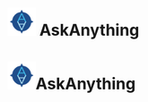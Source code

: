 # [<img src="./main/static/img/logo.png" height="50" width="50">](logo.png) AskAnything

<h1><img src="./main/static/img/logo.png" height="50" width="50" style="margin-bottom:0;">AskAnything</h1>

<style>
.post-text h1 img {margin-bottom:0}
.post-text h2 img {margin-bottom:0}
.post-text h3 img {margin-bottom:0}
<style/>

AskAnything is a project created by students of the University of Aberdeen for the year-long course **Software engineering and professional practise**.

* Alexandar Dimitrov
* Lukas Adomaitis 
* Niven Tanzer
* Robert Rankine
* Štěpán Brychta

## Setup
Requires [Python 3.x](https://www.python.org/downloads/) to run

1. Setup local PostgreSQL in settings.py first. Example:
     ```
     DATABASES = {
         'default': {
             'ENGINE': 'django.db.backends.postgresql',
             'NAME': 'ask_anything',
             'USER': 'postgres',
             'PASSWORD': 'example_password',     # Note that you should use the password you set for your DB !!!
             'HOST': '127.0.0.1',
             'PORT': '5432',
         }
     }
     ```
   - Steps
     - Download the newest version of [PostgreSQL](https://www.enterprisedb.com/downloads/postgres-postgresql-downloads)
     - Set your password and remember it - you should use the same password in the settings.py file
     - Open PgAdmin (GUI) and create a new database called ```ask_anything``` next to the existing ```postgres``` database
     - Add ```C:\Program Files\PostgreSQL\12\bin``` to your PATH Environment System and User Variables
       - This can be done on PgAdmin4 in Preferences->Paths->Binary paths: - set PostgreSQL Binary Path variable to ```C:\Program Files\PostgreSQL\12\bin``` or wherever you have installed Postgres
       - Or alternatively by editing the system environment variables on your computer and adding the path
     - Download the database [dbexport.pgsql](./dbexport.pgsql) file 
     - Open and navigate your command line (terminal, bash, cmd..) to the directory where you downloaded the ```dbexport.pgsql``` file in
     - Import the database into your PostgreSQL by typing ```psql -U postgres ask_anything < dbexport.pgsql```
     
2. Enable ElasticSearch. If you enable it correctly, you should see something like this:
    ```
    {
       "name" : "DESKTOP-VH4ED6A",
       "cluster_name" : "elasticsearch",
       "cluster_uuid" : "VtUlVwNrT_edgms-_FjY2Q",
       "version" : {
         "number" : "7.5.2",
         "build_flavor" : "default",
         "build_type" : "zip",
         "build_hash" : "8bec50e1e0ad29dad5653712cf3bb580cd1afcdf",
         "build_date" : "2020-01-15T12:11:52.313576Z",
         "build_snapshot" : false,
         "lucene_version" : "8.3.0",
         "minimum_wire_compatibility_version" : "6.8.0",
         "minimum_index_compatibility_version" : "6.0.0-beta1"
       },
       "tagline" : "You Know, for Search"
     }
     ```
   - Steps
       - Download [ElasticSearch](https://www.elastic.co/downloads/elasticsearch?fbclid=IwAR2XbaY92npI5bsGvUCl4zK5UMS17sTKwAJrHt-69dYzC9jO26Ldyj5Lv-M)
       - Extract files from the downloaded archive, navigate your command line to the bin folder and run elasticsearch.bat by typing ```elasticsearch``` into the command line. 
       - Test that elasticsearch is working by typing ```localhost:9200``` into your browser.
       - Note: You must have at least Java8 installed to run ElasticSearch
       
2. Download and unzip or simply clone this repo
3. Open your command line and navigate to the directory of the project
4. Type ```pip install -r requirements.txt``` (to install all the dependencies)
5. Type ```python manage.py makemigrations``` (to generate SQL in order to create the tables corresponding to each class in the models.py file)
6. Type ```python manage.py migrate```        (to sync the database and create the tables in database executing the commands which have been generated by makemigrations)
7. Type ```python manage.py search_index --rebuild``` to index all of the existing feedback requests, so that ElasticSearch can work properly
8. Type ```python manage.py runserver```      (to run the website on your localhost)
     
## Environment

* Linux, Python 3
* Windows, Python 3
* Mac, Python 3
